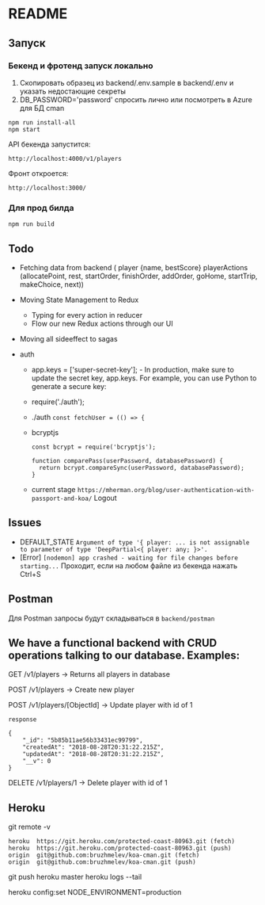 # README

## Запуск

### Бекенд и фротенд запуск локально

1. Скопировать образец из backend/.env.sample в backend/.env и указать недостающие секреты
1. DB_PASSWORD='password' спросить лично или посмотреть в Azure для БД cman

```
npm run install-all
npm start
```

API бекенда запустится:

`http://localhost:4000/v1/players`

Фронт откроется:

`http://localhost:3000/`

### Для прод билда

```
npm run build
```

## Todo

- Fetching data from backend (
  player {name, bestScore}
  playerActions (allocatePoint, rest, startOrder, finishOrder, addOrder, goHome, startTrip, makeChoice, next))
- Moving State Management to Redux
  - Typing for every action in reducer
  - Flow our new Redux actions through our UI
- Moving all sideeffect to sagas
- auth

  - app.keys = ['super-secret-key']; - In production, make sure to update the secret key, app.keys. For example, you can use Python to generate a secure key:
  - require('./auth');
  - ./auth `const fetchUser = (() => {`
  - bcryptjs

    ```
    const bcrypt = require('bcryptjs');

    function comparePass(userPassword, databasePassword) {
      return bcrypt.compareSync(userPassword, databasePassword);
    }
    ```

  - current stage `https://mherman.org/blog/user-authentication-with-passport-and-koa/` Logout

## Issues

- DEFAULT_STATE `Argument of type '{ player: ... is not assignable to parameter of type 'DeepPartial<{ player: any; }>'.`
- [Error] `[nodemon] app crashed - waiting for file changes before starting...` Проходит, если на любом файле из бекенда нажать Ctrl+S

## Postman

Для Postman запросы будут складываться в `backend/postman`

## We have a functional backend with CRUD operations talking to our database. Examples:

GET /v1/players -> Returns all players in database

POST /v1/players -> Create new player

POST /v1/players/[ObjectId] -> Update player with id of 1

```
response

{
    "_id": "5b85b11ae56b33431ec99799",
    "createdAt": "2018-08-28T20:31:22.215Z",
    "updatedAt": "2018-08-28T20:31:22.215Z",
    "__v": 0
}
```

DELETE /v1/players/1 -> Delete player with id of 1

## Heroku

git remote -v

```
heroku  https://git.heroku.com/protected-coast-80963.git (fetch)
heroku  https://git.heroku.com/protected-coast-80963.git (push)
origin  git@github.com:bruzhmelev/koa-cman.git (fetch)
origin  git@github.com:bruzhmelev/koa-cman.git (push)
```

git push heroku master
heroku logs --tail

heroku config:set NODE_ENVIRONMENT=production
